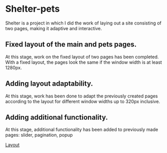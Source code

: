 # Shelter-pets
Shelter is a project in which I did the work of laying out a site consisting of two pages, making it adaptive and interactive.

## Fixed layout of the main and pets pages.
At this stage, work on the fixed layout of two pages has been completed. With a fixed layout, the pages look the same if the window width is at least 1280px.

## Adding layout adaptability.
At this stage, work has been done to adapt the previously created pages according to the layout for different window widths up to 320px inclusive.

## Adding additional functionality.
At this stage, additional functionality has been added to previously made pages: slider, pagination, popup

[Layout](https://www.figma.com/file/dlSjuW2e0y33c5N4XZoyaZ/shelter-dom?node-id=94%3A43)